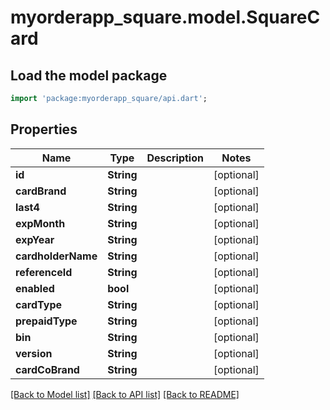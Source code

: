 # myorderapp_square.model.SquareCard

## Load the model package
```dart
import 'package:myorderapp_square/api.dart';
```

## Properties
Name | Type | Description | Notes
------------ | ------------- | ------------- | -------------
**id** | **String** |  | [optional] 
**cardBrand** | **String** |  | [optional] 
**last4** | **String** |  | [optional] 
**expMonth** | **String** |  | [optional] 
**expYear** | **String** |  | [optional] 
**cardholderName** | **String** |  | [optional] 
**referenceId** | **String** |  | [optional] 
**enabled** | **bool** |  | [optional] 
**cardType** | **String** |  | [optional] 
**prepaidType** | **String** |  | [optional] 
**bin** | **String** |  | [optional] 
**version** | **String** |  | [optional] 
**cardCoBrand** | **String** |  | [optional] 

[[Back to Model list]](../README.md#documentation-for-models) [[Back to API list]](../README.md#documentation-for-api-endpoints) [[Back to README]](../README.md)


